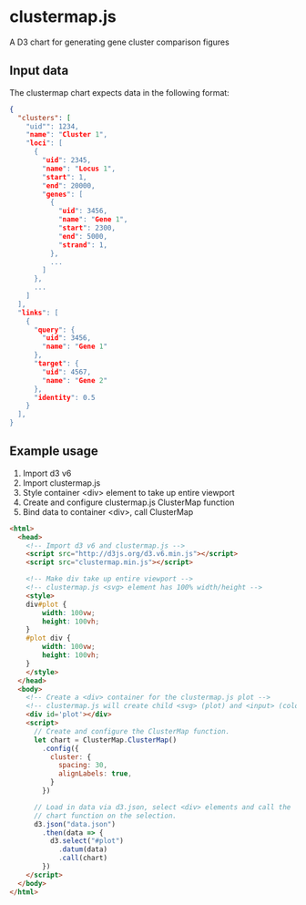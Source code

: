 # clustermap.js
A D3 chart for generating gene cluster comparison figures

## Input data
The clustermap chart expects data in the following format:
```json
{
  "clusters": [
    "uid"": 1234,
    "name": "Cluster 1",
    "loci": [
      {
        "uid": 2345,
        "name": "Locus 1",
        "start": 1,
        "end": 20000,
        "genes": [
          {
            "uid": 3456,
            "name": "Gene 1",
            "start": 2300,
            "end": 5000,
            "strand": 1,
          },
          ...
        ]
      },
      ...
    ]
  ],
  "links": [
    {
      "query": {
        "uid": 3456,
        "name": "Gene 1"
      },
      "target": {
        "uid": 4567,
        "name": "Gene 2"
      },
      "identity": 0.5
    }
  ],
}
```

## Example usage
1. Import d3 v6
2. Import clustermap.js
3. Style container \<div\> element to take up entire viewport
4. Create and configure clustermap.js ClusterMap function
5. Bind data to container \<div\>, call ClusterMap

```html
<html>
  <head>
    <!-- Import d3 v6 and clustermap.js -->
    <script src="http://d3js.org/d3.v6.min.js"></script>
    <script src="clustermap.min.js"></script>

    <!-- Make div take up entire viewport -->
    <!-- clustermap.js <svg> element has 100% width/height -->
    <style>
    div#plot {
        width: 100vw;
        height: 100vh;
    }
    #plot div {
        width: 100vw;
        height: 100vh;
    }
    </style>
  </head>
  <body>
    <!-- Create a <div> container for the clustermap.js plot -->
    <!-- clustermap.js will create child <svg> (plot) and <input> (colour picker) elements -->
    <div id='plot'></div>
    <script>
      // Create and configure the ClusterMap function.
      let chart = ClusterMap.ClusterMap()
        .config({
          cluster: {
            spacing: 30,
            alignLabels: true,
          }
        })

      // Load in data via d3.json, select <div> elements and call the
      // chart function on the selection.
      d3.json("data.json")
        .then(data => {
          d3.select("#plot")
            .datum(data)
            .call(chart)
        })
    </script>
  </body>
</html>
```
